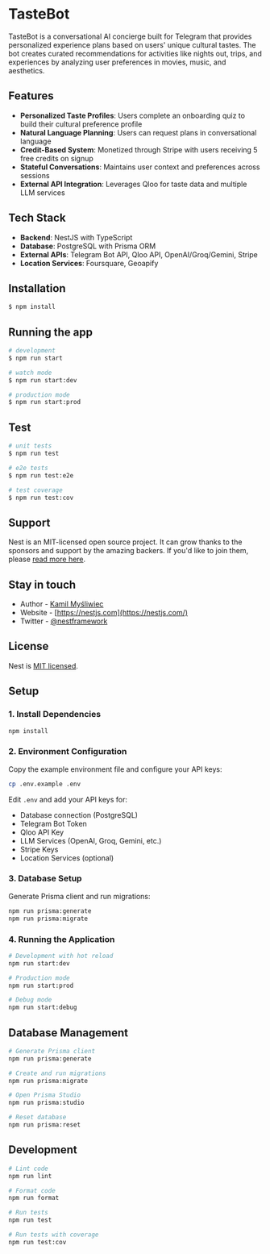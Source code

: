 # TasteBot

TasteBot is a conversational AI concierge built for Telegram that provides personalized experience plans based on users' unique cultural tastes. The bot creates curated recommendations for activities like nights out, trips, and experiences by analyzing user preferences in movies, music, and aesthetics.

## Features

- **Personalized Taste Profiles**: Users complete an onboarding quiz to build their cultural preference profile
- **Natural Language Planning**: Users can request plans in conversational language
- **Credit-Based System**: Monetized through Stripe with users receiving 5 free credits on signup
- **Stateful Conversations**: Maintains user context and preferences across sessions
- **External API Integration**: Leverages Qloo for taste data and multiple LLM services

## Tech Stack

- **Backend**: NestJS with TypeScript
- **Database**: PostgreSQL with Prisma ORM
- **External APIs**: Telegram Bot API, Qloo API, OpenAI/Groq/Gemini, Stripe
- **Location Services**: Foursquare, Geoapify

## Installation

```bash
$ npm install
```

## Running the app

```bash
# development
$ npm run start

# watch mode
$ npm run start:dev

# production mode
$ npm run start:prod
```

## Test

```bash
# unit tests
$ npm run test

# e2e tests
$ npm run test:e2e

# test coverage
$ npm run test:cov
```

## Support

Nest is an MIT-licensed open source project. It can grow thanks to the sponsors and support by the amazing backers. If you'd like to join them, please [read more here](https://docs.nestjs.com/support).

## Stay in touch

- Author - [Kamil Myśliwiec](https://kamilmysliwiec.com)
- Website - [https://nestjs.com](https://nestjs.com/)
- Twitter - [@nestframework](https://twitter.com/nestframework)

## License

Nest is [MIT licensed](LICENSE).

## Setup

### 1. Install Dependencies

```bash
npm install
```

### 2. Environment Configuration

Copy the example environment file and configure your API keys:

```bash
cp .env.example .env
```

Edit `.env` and add your API keys for:
- Database connection (PostgreSQL)
- Telegram Bot Token
- Qloo API Key
- LLM Services (OpenAI, Groq, Gemini, etc.)
- Stripe Keys
- Location Services (optional)

### 3. Database Setup

Generate Prisma client and run migrations:

```bash
npm run prisma:generate
npm run prisma:migrate
```

### 4. Running the Application

```bash
# Development with hot reload
npm run start:dev

# Production mode
npm run start:prod

# Debug mode
npm run start:debug
```

## Database Management

```bash
# Generate Prisma client
npm run prisma:generate

# Create and run migrations
npm run prisma:migrate

# Open Prisma Studio
npm run prisma:studio

# Reset database
npm run prisma:reset
```

## Development

```bash
# Lint code
npm run lint

# Format code
npm run format

# Run tests
npm run test

# Run tests with coverage
npm run test:cov
```